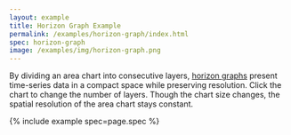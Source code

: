 ```yaml
---
layout: example
title: Horizon Graph Example
permalink: /examples/horizon-graph/index.html
spec: horizon-graph
image: /examples/img/horizon-graph.png
---
```


By dividing an area chart into consecutive layers, [horizon graphs](http://idl.cs.washington.edu/papers/horizon/) present time-series data in a compact space while preserving resolution. Click the chart to change the number of layers. Though the chart size changes, the spatial resolution of the area chart stays constant.

{% include example spec=page.spec %}
